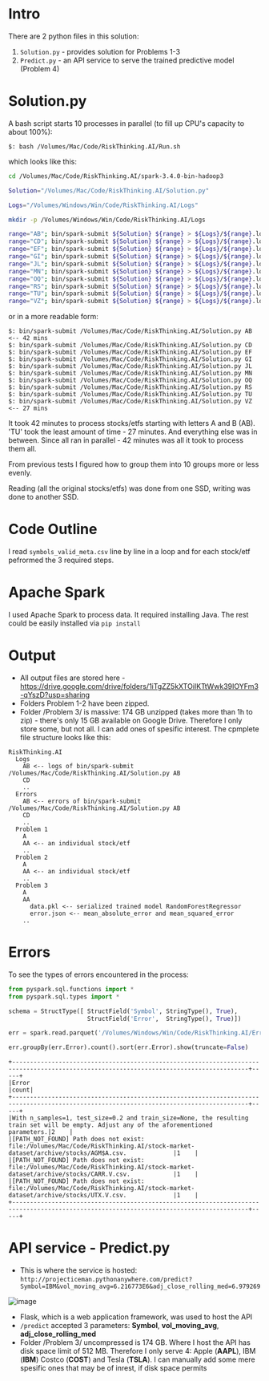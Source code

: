 # Intro
There are 2 python files in this solution:
1. `Solution.py` - provides solution for Problems 1-3
2. `Predict.py` - an API service to serve the trained predictive model (Problem 4)
# Solution.py
A bash script starts 10 processes in parallel (to fill up CPU's capacity to about 100%):  
  
`$: bash /Volumes/Mac/Code/RiskThinking.AI/Run.sh`  
  
which looks like this:  

```bash
cd /Volumes/Mac/Code/RiskThinking.AI/spark-3.4.0-bin-hadoop3

Solution="/Volumes/Mac/Code/RiskThinking.AI/Solution.py"

Logs="/Volumes/Windows/Win/Code/RiskThinking.AI/Logs"

mkdir -p /Volumes/Windows/Win/Code/RiskThinking.AI/Logs

range="AB"; bin/spark-submit ${Solution} ${range} > ${Logs}/${range}.log 2>&1 &
range="CD"; bin/spark-submit ${Solution} ${range} > ${Logs}/${range}.log 2>&1 &
range="EF"; bin/spark-submit ${Solution} ${range} > ${Logs}/${range}.log 2>&1 &
range="GI"; bin/spark-submit ${Solution} ${range} > ${Logs}/${range}.log 2>&1 &
range="JL"; bin/spark-submit ${Solution} ${range} > ${Logs}/${range}.log 2>&1 &
range="MN"; bin/spark-submit ${Solution} ${range} > ${Logs}/${range}.log 2>&1 &
range="OQ"; bin/spark-submit ${Solution} ${range} > ${Logs}/${range}.log 2>&1 &
range="RS"; bin/spark-submit ${Solution} ${range} > ${Logs}/${range}.log 2>&1 &
range="TU"; bin/spark-submit ${Solution} ${range} > ${Logs}/${range}.log 2>&1 &
range="VZ"; bin/spark-submit ${Solution} ${range} > ${Logs}/${range}.log 2>&1 &
```
or in a more readable form:
```
$: bin/spark-submit /Volumes/Mac/Code/RiskThinking.AI/Solution.py AB <-- 42 mins
$: bin/spark-submit /Volumes/Mac/Code/RiskThinking.AI/Solution.py CD
$: bin/spark-submit /Volumes/Mac/Code/RiskThinking.AI/Solution.py EF
$: bin/spark-submit /Volumes/Mac/Code/RiskThinking.AI/Solution.py GI
$: bin/spark-submit /Volumes/Mac/Code/RiskThinking.AI/Solution.py JL
$: bin/spark-submit /Volumes/Mac/Code/RiskThinking.AI/Solution.py MN
$: bin/spark-submit /Volumes/Mac/Code/RiskThinking.AI/Solution.py OQ
$: bin/spark-submit /Volumes/Mac/Code/RiskThinking.AI/Solution.py RS
$: bin/spark-submit /Volumes/Mac/Code/RiskThinking.AI/Solution.py TU
$: bin/spark-submit /Volumes/Mac/Code/RiskThinking.AI/Solution.py VZ <-- 27 mins
```
It took 42 minutes to process stocks/etfs starting with letters A and B (AB). 'TU' took the least amount of time - 27 minutes. And everything else was in between. Since all ran in parallel - 42 minutes was all it took to process them all.  
  
From previous tests I figured how to group them into 10 groups more or less evenly.  
  
Reading (all the original stocks/etfs) was done from one SSD, writing was done to another SSD.
# Code Outline
I read `symbols_valid_meta.csv` line by line in a loop and for each stock/etf pefrormed the 3 required steps.
# Apache Spark
I used Apache Spark to process data. It required installing Java. The rest could be easily installed via `pip install`
# Output
- All output files are stored here - https://drive.google.com/drive/folders/1iTgZZ5kXTOiIKTtWwk39IOYFm3-qYszD?usp=sharing
- Folders Problem 1-2 have been zipped.
- Folder /Problem 3/ is massive: 174 GB unzipped (takes more than 1h to zip) - there's only 15 GB available on Google Drive. Therefore I only store some, but not all. I can add ones of spesific interest.
The cpmplete file structure looks like this:
```
RiskThinking.AI
  Logs
    AB <-- logs of bin/spark-submit /Volumes/Mac/Code/RiskThinking.AI/Solution.py AB
    CD
    ..
  Errors
    AB <-- errors of bin/spark-submit /Volumes/Mac/Code/RiskThinking.AI/Solution.py AB
    CD
    ..
  Problem 1
    A
    AA <-- an individual stock/etf
    ..
  Problem 2
    A
    AA <-- an individual stock/etf
    ..
  Problem 3
    A
    AA
      data.pkl <-- serialized trained model RandomForestRegressor
      error.json <-- mean_absolute_error and mean_squared_error
    ..
```
# Errors
To see the types of errors encountered in the process:
```python
from pyspark.sql.functions import *
from pyspark.sql.types import *

schema = StructType([ StructField('Symbol', StringType(), True),
                      StructField('Error',  StringType(), True)])

err = spark.read.parquet('/Volumes/Windows/Win/Code/RiskThinking.AI/Errors/**', schema=schema)

err.groupBy(err.Error).count().sort(err.Error).show(truncate=False)
```
```
+----------------------------------------------------------------------------------------------------------------------------------------+-----+
|Error                                                                                                                                   |count|
+----------------------------------------------------------------------------------------------------------------------------------------+-----+
|With n_samples=1, test_size=0.2 and train_size=None, the resulting train set will be empty. Adjust any of the aforementioned parameters.|2    |
|[PATH_NOT_FOUND] Path does not exist: file:/Volumes/Mac/Code/RiskThinking.AI/stock-market-dataset/archive/stocks/AGM$A.csv.             |1    |
|[PATH_NOT_FOUND] Path does not exist: file:/Volumes/Mac/Code/RiskThinking.AI/stock-market-dataset/archive/stocks/CARR.V.csv.            |1    |
|[PATH_NOT_FOUND] Path does not exist: file:/Volumes/Mac/Code/RiskThinking.AI/stock-market-dataset/archive/stocks/UTX.V.csv.             |1    |
+----------------------------------------------------------------------------------------------------------------------------------------+-----+
```
# API service - Predict.py
- This is where the service is hosted:  
`http://projecticeman.pythonanywhere.com/predict?Symbol=IBM&vol_moving_avg=6.216773E6&adj_close_rolling_med=6.979269`  
  
![image](https://user-images.githubusercontent.com/124945757/236939926-c2760dfd-8b74-4276-9fa6-69787ebeca54.png)
- Flask, which is a web application framework, was used to host the API
- `/predict` accepted 3 parameters: __Symbol__, __vol_moving_avg__, __adj_close_rolling_med__
- Folder /Problem 3/ uncompressed is 174 GB. Where I host the API has disk space limit of 512 MB. Therefore I only serve 4: Apple (__AAPL__), IBM (__IBM__) Costco (__COST__) and Tesla (__TSLA__). I can manually add some mere spesific ones that may be of inrest, if disk space permits
